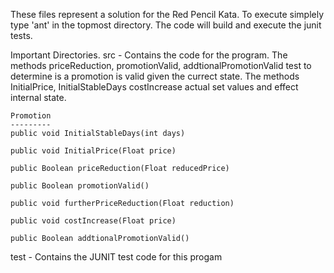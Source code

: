 These files represent a solution for the Red Pencil Kata. 
To execute simplely type 'ant' in the topmost directory. The code will build and 
execute the junit tests. 

Important Directories.
src   -  Contains the code for the program. The methods priceReduction, 
	promotionValid, addtionalPromotionValid test to determine is a promotion
	is valid given the currect state. The methods InitialPrice, InitialStableDays
	costIncrease actual set values and effect internal state. 

	Promotion 
	---------
	public void InitialStableDays(int days)

	public void InitialPrice(Float price) 
    
	public Boolean priceReduction(Float reducedPrice) 

  	public Boolean promotionValid() 

   	public void furtherPriceReduction(Float reduction) 

   	public void costIncrease(Float price) 

   	public Boolean addtionalPromotionValid() 





test -  Contains the JUNIT test code for this progam

 

